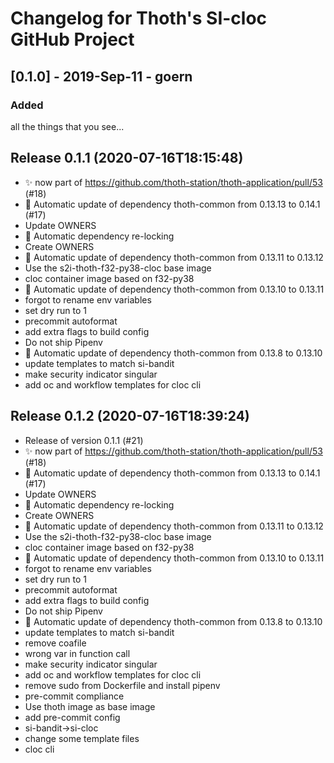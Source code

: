 # Changelog for Thoth's SI-cloc GitHub Project

## [0.1.0] - 2019-Sep-11 - goern

### Added

all the things that you see...

## Release 0.1.1 (2020-07-16T18:15:48)
* :sparkles: now part of https://github.com/thoth-station/thoth-application/pull/53 (#18)
* :pushpin: Automatic update of dependency thoth-common from 0.13.13 to 0.14.1 (#17)
* Update OWNERS
* :pushpin: Automatic dependency re-locking
* Create OWNERS
* :pushpin: Automatic update of dependency thoth-common from 0.13.11 to 0.13.12
* Use the s2i-thoth-f32-py38-cloc base image
* cloc container image based on f32-py38
* :pushpin: Automatic update of dependency thoth-common from 0.13.10 to 0.13.11
* forgot to rename env variables
* set dry run to 1
* precommit autoformat
* add extra flags to build config
* Do not ship Pipenv
* :pushpin: Automatic update of dependency thoth-common from 0.13.8 to 0.13.10
* update templates to match si-bandit
* make security indicator singular
* add oc and workflow templates for cloc cli

## Release 0.1.2 (2020-07-16T18:39:24)
* Release of version 0.1.1 (#21)
* :sparkles: now part of https://github.com/thoth-station/thoth-application/pull/53 (#18)
* :pushpin: Automatic update of dependency thoth-common from 0.13.13 to 0.14.1 (#17)
* Update OWNERS
* :pushpin: Automatic dependency re-locking
* Create OWNERS
* :pushpin: Automatic update of dependency thoth-common from 0.13.11 to 0.13.12
* Use the s2i-thoth-f32-py38-cloc base image
* cloc container image based on f32-py38
* :pushpin: Automatic update of dependency thoth-common from 0.13.10 to 0.13.11
* forgot to rename env variables
* set dry run to 1
* precommit autoformat
* add extra flags to build config
* Do not ship Pipenv
* :pushpin: Automatic update of dependency thoth-common from 0.13.8 to 0.13.10
* update templates to match si-bandit
* remove coafile
* wrong var in function call
* make security indicator singular
* add oc and workflow templates for cloc cli
* remove sudo from Dockerfile and install pipenv
* pre-commit compliance
* Use thoth image as base image
* add pre-commit config
* si-bandit->si-cloc
* change some template files
* cloc cli
